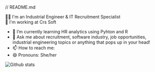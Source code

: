 // README.md

👩‍💻 I'm an Industrial Engineer & IT Recruitment Specialist
<br>
💼 I'm working at Crs Soft
<br>

- 🌱 I’m currently learning HR analytics using Pyhton and R
- 💬 Ask me about recruitment, software industry, job opportunities, industrial engineering topics or anything that pops up in your head!
- 📫 How to reach me: 
- 😄 Pronouns: She/her

![Github stats](https://github-readme-stats.vercel.app/api?username=gayanehacik&theme=highcontrast&show_icons=true&count_private=true)

